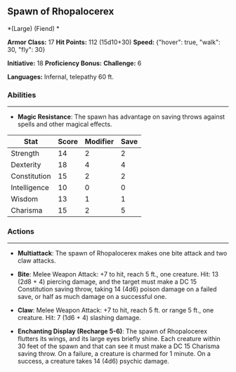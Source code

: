 ## Spawn of Rhopalocerex
*(Large) (Fiend) *

**Armor Class:** 17
**Hit Points:** 112 (15d10+30)
**Speed:** {"hover": true, "walk": 30, "fly": 30}

**Initiative:** 18
**Proficiency Bonus:**
**Challenge:** 6

**Languages:** Infernal, telepathy 60 ft.

### Abilities
 --- 
- **Magic Resistance**: The spawn has advantage on saving throws against spells and other magical effects.



| Stat | Score | Modifier | Save |
| ---- | ---- | ---- | ---- |
| Strength | 14 | 2 | 2 |
| Dexterity | 18 | 4 | 4 |
| Constitution | 15 | 2 | 2 |
| Intelligence | 10 | 0 | 0 |
| Wisdom | 13 | 1 | 1 |
| Charisma | 15 | 2 | 5 |

### Actions
 --- 
- **Multiattack**: The spawn of Rhopalocerex makes one bite attack and two claw attacks.

- **Bite**: Melee Weapon Attack: +7 to hit, reach 5 ft., one creature. Hit: 13 (2d8 + 4) piercing damage, and the target must make a DC 15 Constitution saving throw, taking 14 (4d6) poison damage on a failed save, or half as much damage on a successful one.

- **Claw**: Melee Weapon Attack: +7 to hit, reach 5 ft. or range 5 ft., one creature. Hit: 7 (1d6 + 4) slashing damage.

- **Enchanting Display (Recharge 5-6)**: The spawn of Rhopalocerex flutters its wings, and its large eyes briefly shine. Each creature within 30 feet of the spawn and that can see it must make a DC 15 Charisma saving throw. On a failure, a creature is charmed for 1 minute. On a success, a creature takes 14 (4d6) psychic damage.

